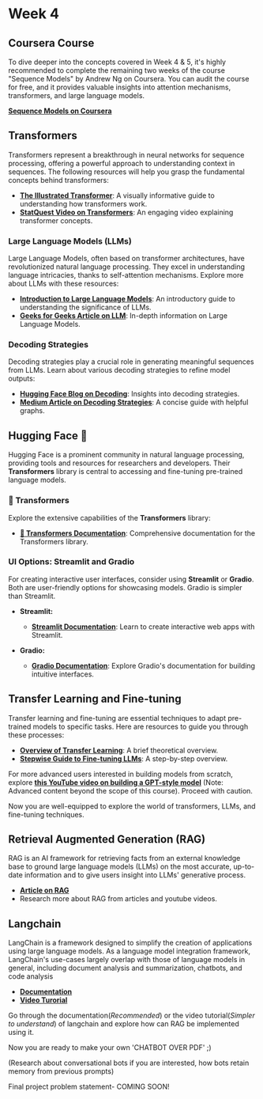# Week 4 

## Coursera Course

To dive deeper into the concepts covered in Week 4 & 5, it's highly recommended to complete the remaining two weeks of the course "Sequence Models" by Andrew Ng on Coursera. You can audit the course for free, and it provides valuable insights into attention mechanisms, transformers, and large language models.

[**Sequence Models on Coursera**](https://www.coursera.org/learn/nlp-sequence-models?)

## Transformers

Transformers represent a breakthrough in neural networks for sequence processing, offering a powerful approach to understanding context in sequences. The following resources will help you grasp the fundamental concepts behind transformers:

- [**The Illustrated Transformer**](https://towardsdatascience.com/illustrated-guide-to-transformers-step-by-step-explanation-f74876522bc0): A visually informative guide to understanding how transformers work.
- [**StatQuest Video on Transformers**](https://www.youtube.com/watch?v=zxQyTK8quyY): An engaging video explaining transformer concepts.

### Large Language Models (LLMs)

Large Language Models, often based on transformer architectures, have revolutionized natural language processing. They excel in understanding language intricacies, thanks to self-attention mechanisms. Explore more about LLMs with these resources:

- [**Introduction to Large Language Models**](https://research.aimultiple.com/large-language-models/): An introductory guide to understanding the significance of LLMs.
- [**Geeks for Geeks Article on LLM**](https://www.geeksforgeeks.org/large-language-model-llm/): In-depth information on Large Language Models.

### Decoding Strategies

Decoding strategies play a crucial role in generating meaningful sequences from LLMs. Learn about various decoding strategies to refine model outputs:

- [**Hugging Face Blog on Decoding**](https://huggingface.co/blog/how-to-generate): Insights into decoding strategies.
- [**Medium Article on Decoding Strategies**](https://towardsdatascience.com/decoding-strategies-that-you-need-to-know-for-response-generation-ba95ee0faadc): A concise guide with helpful graphs.

## Hugging Face 🤗

Hugging Face is a prominent community in natural language processing, providing tools and resources for researchers and developers. Their **Transformers** library is central to accessing and fine-tuning pre-trained language models.

### 🤗 Transformers

Explore the extensive capabilities of the **Transformers** library:

- [**🤗 Transformers Documentation**](https://huggingface.co/docs/transformers/index): Comprehensive documentation for the Transformers library.

### UI Options: Streamlit and Gradio

For creating interactive user interfaces, consider using **Streamlit** or **Gradio**. Both are user-friendly options for showcasing models.
Gradio is simpler than Streamlit. 

- **Streamlit:**
  - [**Streamlit Documentation**](https://docs.streamlit.io/): Learn to create interactive web apps with Streamlit.

- **Gradio:**
  - [**Gradio Documentation**](https://www.gradio.app/docs/interface): Explore Gradio's documentation for building intuitive interfaces.

## Transfer Learning and Fine-tuning

Transfer learning and fine-tuning are essential techniques to adapt pre-trained models to specific tasks. Here are resources to guide you through these processes:

- [**Overview of Transfer Learning**](https://medium.com/@atmabodha/pre-training-fine-tuning-and-in-context-learning-in-large-language-models-llms-dd483707b122): A brief theoretical overview.
- [**Stepwise Guide to Fine-tuning LLMs**](https://www.simform.com/blog/completeguide-finetuning-llm/#:~:text=Fine%2Dtuning%20in%20large%20language,your%20specific%20business%20use%20cases.): A step-by-step overview.

For more advanced users interested in building models from scratch, explore [**this YouTube video on building a GPT-style model**](https://youtu.be/kCc8FmEb1nY) (Note: Advanced content beyond the scope of this course). Proceed with caution.

Now you are well-equipped to explore the world of transformers, LLMs, and fine-tuning techniques.


## Retrieval Augmented Generation (RAG)

RAG is an AI framework for retrieving facts from an external knowledge base to ground large language models (LLMs) on the most accurate, up-to-date information and to give users insight into LLMs' generative process.

- [**Article on RAG**](https://research.ibm.com/blog/retrieval-augmented-generation-RAG)
- Research more about RAG from articles and youtube videos.

## Langchain

LangChain is a framework designed to simplify the creation of applications using large language models. As a language model integration framework, LangChain's use-cases largely overlap with those of language models in general, including document analysis and summarization, chatbots, and code analysis

- [**Documentation**](https://python.langchain.com/docs/get_started/introduction)
- [**Video Turorial**](https://youtu.be/_FpT1cwcSLg?si=TA6yxvoe9MZRR0IB)

Go through the documentation(_Recommended_) or the video tutorial(_Simpler to understand_) of langchain and explore how can RAG be implemented using it.

Now you are ready to make your own 'CHATBOT OVER PDF' ;)

(Research about conversational bots if you are interested, how bots retain memory from previous prompts)

Final project problem statement- COMING SOON!

